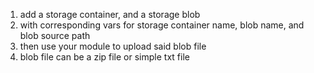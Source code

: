 1. add a storage container, and a storage blob
1. with corresponding vars for storage container name, blob name, and blob source path
1. then use your module to upload said blob file
1. blob file can be a zip file or simple txt file
